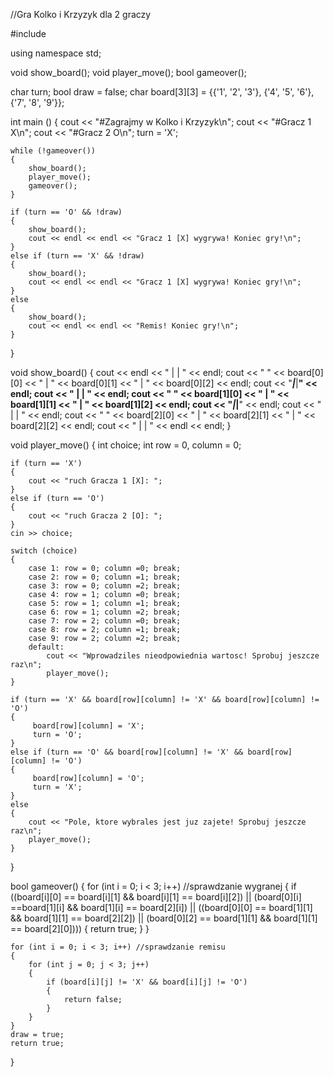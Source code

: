 //Gra Kolko i Krzyzyk dla 2 graczy

#include <iostream>

using namespace std;

void show_board();
void player_move();
bool gameover();

char turn;
bool draw = false;
char board[3][3] = {{'1', '2', '3'}, {'4', '5', '6'}, {'7', '8', '9'}};

int main ()
{
    cout << "#Zagrajmy w Kolko i Krzyzyk\n";
    cout << "#Gracz 1  X\n";
    cout << "#Gracz 2  O\n";
    turn = 'X';

    while (!gameover())
    {
        show_board();
        player_move();
        gameover();
    }

    if (turn == 'O' && !draw)
    {
        show_board();
        cout << endl << endl << "Gracz 1 [X] wygrywa! Koniec gry!\n";
    }
    else if (turn == 'X' && !draw)
    {
        show_board();
        cout << endl << endl << "Gracz 1 [X] wygrywa! Koniec gry!\n";
    }
    else
    {
        show_board();
        cout << endl << endl << "Remis! Koniec gry!\n";
    }
}

void show_board()
{
    cout << endl << "     |     |    " << endl;
    cout << "  " << board[0][0] << "  |  " << board[0][1] << "  |  " << board[0][2] << endl;
    cout << "_____|_____|____" << endl;
    cout << "     |     |    " << endl;
    cout << "  " << board[1][0] << "  |  " << board[1][1] << "  |  " << board[1][2] << endl;
    cout << "_____|_____|____" << endl;
    cout << "     |     |    " << endl;
    cout << "  " << board[2][0] << "  |  " << board[2][1] << "  |  " << board[2][2] << endl;
    cout << "     |     |    " << endl << endl;
}

void player_move()
{
    int choice;
    int row = 0, column = 0;

    if (turn == 'X')
    {
        cout << "ruch Gracza 1 [X]: ";
    }
    else if (turn == 'O')
    {
        cout << "ruch Gracza 2 [O]: ";
    }
    cin >> choice;

    switch (choice)
    {
        case 1: row = 0; column =0; break;
        case 2: row = 0; column =1; break;
        case 3: row = 0; column =2; break;
        case 4: row = 1; column =0; break;
        case 5: row = 1; column =1; break;
        case 6: row = 1; column =2; break;
        case 7: row = 2; column =0; break;
        case 8: row = 2; column =1; break;
        case 9: row = 2; column =2; break;
        default:
            cout << "Wprowadziles nieodpowiednia wartosc! Sprobuj jeszcze raz\n";
            player_move();
    }

    if (turn == 'X' && board[row][column] != 'X' && board[row][column] != 'O')
    {
         board[row][column] = 'X';
         turn = 'O';
    }
    else if (turn == 'O' && board[row][column] != 'X' && board[row][column] != 'O')
    {
         board[row][column] = 'O';
         turn = 'X';
    }
    else
    {
        cout << "Pole, ktore wybrales jest juz zajete! Sprobuj jeszcze raz\n";
        player_move();
    }
}

bool gameover()
{
    for (int i = 0; i < 3; i++) //sprawdzanie wygranej
    {
        if ((board[i][0] == board[i][1] && board[i][1] == board[i][2]) || (board[0][i] ==board[1][i] && board[1][i] == board[2][i]) || ((board[0][0] == board[1][1] && board[1][1] == board[2][2]) || (board[0][2] == board[1][1] && board[1][1] == board[2][0])))
        {
            return true;
        }
    }

    for (int i = 0; i < 3; i++) //sprawdzanie remisu
    {
        for (int j = 0; j < 3; j++)
        {
            if (board[i][j] != 'X' && board[i][j] != 'O')
            {
                return false;
            }
        }
    }
    draw = true;
    return true;
}

